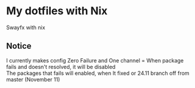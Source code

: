 # My dotfiles with Nix

Swayfx with nix

## Notice

I currently makes config Zero Failure and One channel = When package fails and doesn't resolved, it will be disabled  
The packages that fails will enabled, when It fixed or 24.11 branch off from master (November 11)

